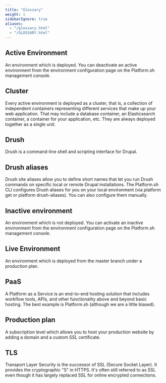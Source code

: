 ```yaml
---
title: "Glossary"
weight: 1
sidebarIgnore: true
aliases:
  - "/glossary.html"
  - "/GLOSSARY.html"
---
```


## Active Environment

An environment which is deployed. You can deactivate an active environment from the environment configuration page on the Platform.sh management console.

## Cluster

Every active environment is deployed as a cluster, that is, a collection of independent containers representing different services that make up your web application. That may include a database container, an Elasticsearch container, a container for your application, etc. They are always deployed together as a single unit.

## Drush

Drush is a command-line shell and scripting interface for Drupal.

## Drush aliases

Drush site aliases allow you to define short names that let you run Drush commands on specific local or remote Drupal installations. The Platform.sh CLI configures Drush aliases for you on your local environment (via platform get or platform drush-aliases). You can also configure them manually.

## Inactive environment

An environment which is not deployed. You can activate an inactive environment from the environment configuration page on the Platform.sh management console.

## Live Environment

An environment which is deployed from the master branch under a production plan.

## PaaS

A Platform as a Service is an end-to-end hosting solution that includes workflow tools, APIs, and other functionality above and beyond basic hosting. The best example is Platform.sh (although we are a little biased).

## Production plan

A subscription level which allows you to host your production website by adding a domain and a custom SSL certificate.

## TLS

Transport Layer Security is the successor of SSL (Secure Socket Layer). It provides the cryptographic "S" in HTTPS. It's often still referred to as SSL even though it has largely replaced SSL for online encrypted connections.
